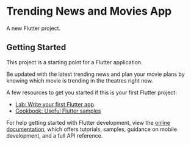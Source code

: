 # Trending News and Movies App

A new Flutter project.

## Getting Started

This project is a starting point for a Flutter application.

Be updated with the latest trending news and plan your movie plans by knowing which movie is trending in the theatres right now.

A few resources to get you started if this is your first Flutter project:

- [Lab: Write your first Flutter app](https://docs.flutter.dev/get-started/codelab)
- [Cookbook: Useful Flutter samples](https://docs.flutter.dev/cookbook)

For help getting started with Flutter development, view the
[online documentation](https://docs.flutter.dev/), which offers tutorials,
samples, guidance on mobile development, and a full API reference.
